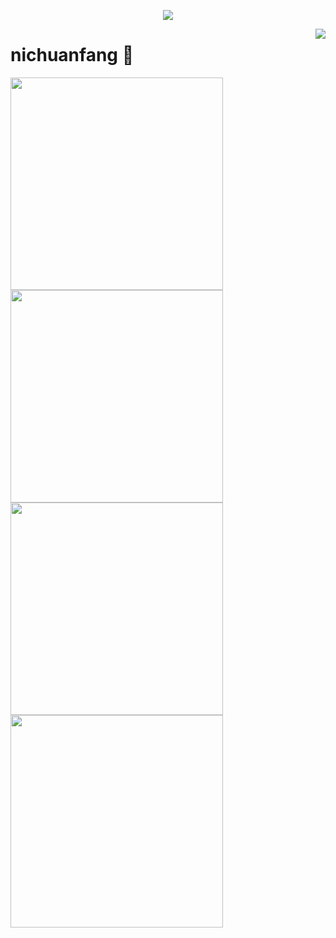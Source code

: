 <a href="https://github.com/nichuanfang">

  <p align="center">
    <img src="https://github-profile-trophy.vercel.app/?username=nichuanfang&column=7&theme=onedark"/>
  </p>

</a>

<a href="#">
  <img align="right" src="https://metrics.lecoq.io/nichuanfang?template=terminal" />
</a>

# nichuanfang 🌝

<img width="340px" src="https://github-readme-stats.vercel.app/api?username=nichuanfang&theme=monokai&count_private=true&show_icons=true">

<img width="340px" src="https://github-readme-stats.vercel.app/api/top-langs/?username=nichuanfang&theme=vue-dark&layout=compact">

<a href="https://github.com/nichuanfang/crawler">
  <img width="340px" src="https://github-readme-stats.vercel.app/api/pin?username=nichuanfang&repo=crawler&theme=dark">
</a>
<a href="https://github.com/nichuanfang/config-server"> 
  <img width="340px" src="https://github-readme-stats.vercel.app/api/pin?username=nichuanfang&repo=config-server&theme=dark">
</a>
